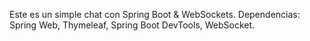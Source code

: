 Este es un simple chat con Spring Boot & WebSockets.
Dependencias: Spring Web, Thymeleaf, Spring Boot DevTools, WebSocket.
